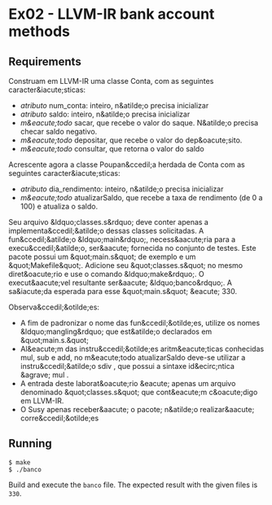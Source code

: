 # Ex02 - LLVM-IR bank account methods

## Requirements

Construam em LLVM-IR uma classe Conta, com as seguintes caracter&amp;iacute;sticas:

* *atributo* num_conta: inteiro, n&amp;atilde;o precisa inicializar
* *atributo* saldo: inteiro, n&amp;atilde;o precisa inicializar
* *m&amp;eacute;todo* sacar, que recebe o valor do saque. N&amp;atilde;o precisa checar saldo negativo.
* *m&amp;eacute;todo* depositar, que recebe o valor do dep&amp;oacute;sito.
* *m&amp;eacute;todo* consultar, que retorna o valor do saldo

Acrescente agora a classe Poupan&amp;ccedil;a herdada de Conta com as seguintes caracter&amp;iacute;sticas:

* *atributo* dia_rendimento: inteiro, n&amp;atilde;o precisa inicializar
* *m&amp;eacute;todo* atualizarSaldo, que recebe a taxa de rendimento (de 0 a 100) e atualiza o saldo.

Seu arquivo &amp;ldquo;classes.s&amp;rdquo; deve conter apenas a implementa&amp;ccedil;&amp;atilde;o dessas classes solicitadas. A fun&amp;ccedil;&amp;atilde;o &amp;ldquo;main&amp;rdquo;, necess&amp;aacute;ria para a execu&amp;ccedil;&amp;atilde;o, ser&amp;aacute; fornecida no conjunto de testes. Este pacote possui um &amp;quot;main.s&amp;quot; de exemplo e um &amp;quot;Makefile&amp;quot;. Adicione seu &amp;quot;classes.s&amp;quot; no mesmo diret&amp;oacute;rio e use o comando &amp;ldquo;make&amp;rdquo;. O execut&amp;aacute;vel resultante ser&amp;aacute; &amp;ldquo;banco&amp;rdquo;. A sa&amp;iacute;da esperada para esse &amp;quot;main.s&amp;quot; &amp;eacute; 330.

Observa&amp;ccedil;&amp;otilde;es:

* A fim de padronizar o nome das fun&amp;ccedil;&amp;otilde;es, utilize os nomes &amp;ldquo;mangling&amp;rdquo; que est&amp;atilde;o declarados em &amp;quot;main.s.&amp;quot;
* Al&amp;eacute;m das instru&amp;ccedil;&amp;otilde;es aritm&amp;eacute;ticas conhecidas mul, sub e add, no m&amp;eacute;todo atualizarSaldo deve-se utilizar a instru&amp;ccedil;&amp;atilde;o sdiv , que possui a sintaxe id&amp;ecirc;ntica &amp;agrave; mul .
* A entrada deste laborat&amp;oacute;rio &amp;eacute; apenas um arquivo denominado &amp;quot;classes.s&amp;quot; que cont&amp;eacute;m c&amp;oacute;digo em LLVM-IR.
* O Susy apenas receber&amp;aacute; o pacote; n&amp;atilde;o realizar&amp;aacute; corre&amp;ccedil;&amp;otilde;es


## Running

	$ make
	$ ./banco

Build and execute the `banco` file. The expected result with the given files is `330`.
